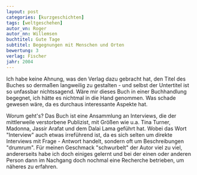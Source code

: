 ```yaml
---
layout: post
categories: [kurzgeschichten]
tags: [weltgeschehen]
autor_vn: Roger
autor_nn: Willemsen
buchtitel: Gute Tage
subtitel: Begegnungen mit Menschen und Orten
bewertung: 3
verlag: Fischer
jahr: 2004
---
```


Ich habe keine Ahnung, was den Verlag dazu gebracht hat, den Titel des Buches so dermaßen langweilig zu gestalten - und selbst der Untertitel ist so unfassbar nichtssagend. Wäre mir dieses Buch in einer Buchhandlung begegnet, ich hätte es nichtmal in die Hand genommen. Was schade gewesen wäre, da es durchaus interessante Aspekte hat.

Worum geht's? Das Buch ist eine Ansammlung an Interviews, die der mittlerweile verstorbene Publizist, mit Größen wie u.a. Tina Turner, Madonna, Jassir Arafat und dem Dalai Lama geführt hat. Wobei das Wort "Interview" auch etwas irreführend ist, da es sich selten um direkte Interviews mit Frage - Antwort handelt, sondern oft um Beschreibungen "drumrum". Für meinen Geschmack "schwurbelt" der Autor viel zu viel, andererseits habe ich doch einiges gelernt und bei der einen oder anderen Person dann im Nachgang doch nochmal eine Recherche betrieben, um näheres zu erfahren.

